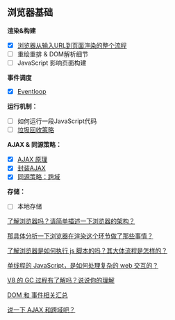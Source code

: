 ## 浏览器基础

**渲染&构建**

- [x] [浏览器从输入URL到页面渲染的整个流程](输入URL后发生了什么.md)
- [ ] 重绘重排 & DOM解析细节
- [ ] JavaScript 影响页面构建

**事件调度**

- [x] [Eventloop](说一下浏览器事件循环.md)

**运行机制：**

- [ ] 如何运行一段JavaScript代码
- [ ] [垃圾回收策略](说一下垃圾回收策略？.md)

**AJAX & 同源策略：**

- [x] [AJAX 原理](说一下AJAX.md)
- [x] [封装AJAX](AJAX.js)
- [x] [同源策略：跨域](跨域通信.md)

**存储：**

- [ ] 本地存储

[了解浏览器吗？请简单描述一下浏览器的架构？](https://github.com/sup-fiveyear/Notes/issues/15)

[那具体分析一下浏览器在渲染这个环节做了那些事情？](https://github.com/sup-fiveyear/Notes/issues/17)

[了解浏览器是如何执行 js 脚本的吗？其大体流程是怎样的？](https://github.com/sup-fiveyear/Notes/issues/13)

[单线程的 JavaScript，是如何处理复杂的 web 交互的？](https://github.com/sup-fiveyear/Notes/issues/12)

[V8 的 GC 过程有了解吗？说说你的理解](https://github.com/sup-fiveyear/Notes/issues/9)

[DOM 和 事件相关汇总](./notes-浏览器/DOM.md)

[说一下 AJAX 和跨域吧？](./notes-浏览器/说一下AJAX和跨域.md)
